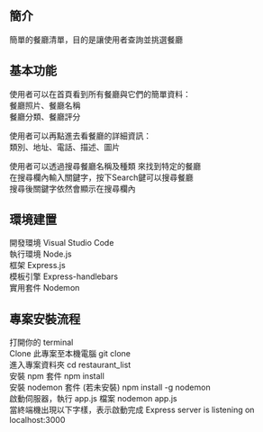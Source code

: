 <h2>簡介</h2>
簡單的餐廳清單，目的是讓使用者查詢並挑選餐廳

<h2>基本功能</h2>

使用者可以在首頁看到所有餐廳與它們的簡單資料：<br>
餐廳照片、餐廳名稱<br>
餐廳分類、餐廳評分<br>

使用者可以再點進去看餐廳的詳細資訊：<br>
類別、地址、電話、描述、圖片

使用者可以透過搜尋餐廳名稱及種類 來找到特定的餐廳<br>
在搜尋欄內輸入關鍵字，按下Search鍵可以搜尋餐廳 <br>
搜尋後關鍵字依然會顯示在搜尋欄內<br>

<h2>環境建置</h2>
開發環境 Visual Studio Code <br>
執行環境 Node.js <br>
框架 Express.js<br>
模板引擎 Express-handlebars<br>
實用套件 Nodemon<br>

<h2>專案安裝流程</h2> 
打開你的 terminal<br>
Clone 此專案至本機電腦 git clone <br>
進入專案資料夾 cd restaurant_list<br>
安裝 npm 套件 npm install<br>
安裝 nodemon 套件 (若未安裝) npm install -g nodemon<br>
啟動伺服器，執行 app.js 檔案 nodemon app.js<br>
當終端機出現以下字樣，表示啟動完成 Express server is listening on localhost:3000<br>
